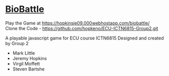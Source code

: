 # [BioBattle](https://hopkinsje09.000webhostapp.com/biobattle/)

Play the Game at https://hopkinsje09.000webhostapp.com/biobattle/<br>
Clone the Code - https://github.com/hopkeno/ECU-ICTN6815-Group2.git<br>

A playable javascript game for ECU course ICTN6815 
Designed and created by Group 2
* Mark Little
* Jeremy Hopkins
* Virgil Moffett
* Steven Bartshe


